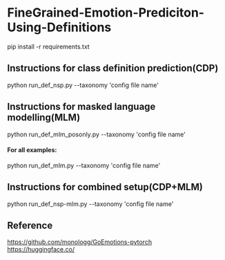# FineGrained-Emotion-Prediciton-Using-Definitions

pip install -r requirements.txt

## Instructions for class definition prediction(CDP)<br/>
python run_def_nsp.py --taxonomy 'config file name'

## Instructions for masked language modelling(MLM)<br/>
python run_def_mlm_posonly.py --taxonomy 'config file name'
#### For all examples:<br/>
python run_def_mlm.py --taxonomy 'config file name'

## Instructions for combined setup(CDP+MLM)<br/>
python run_def_nsp-mlm.py --taxonomy 'config file name'

## Reference
https://github.com/monologg/GoEmotions-pytorch<br/>
https://huggingface.co/
